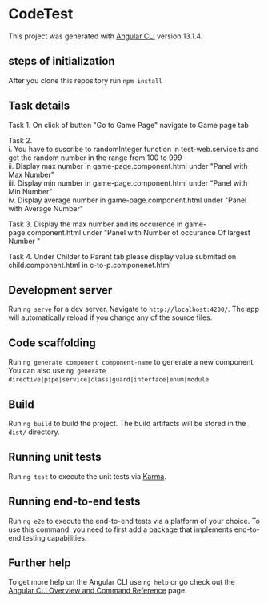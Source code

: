# CodeTest

This project was generated with [Angular CLI](https://github.com/angular/angular-cli) version 13.1.4.

## steps of initialization

After you clone this repository run `npm install`

## Task details
Task 1. On click of button "Go to Game Page" navigate to Game page tab

Task 2.<br>
i.    You have to suscribe to randomInteger function in test-web.service.ts and get the random number in the range from 100 to 999 <br>
ii.   Display max number in game-page.component.html under "Panel with Max Number"<br>
iii.  Display min number in game-page.component.html under "Panel with Min Number"<br>
iv.   Display average number in game-page.component.html under "Panel with Average Number"<br>

Task 3.
Display the max number and its occurence in game-page.component.html under "Panel with Number of occurance Of largest Number "

Task 4.
Under Childer to Parent tab please display value submited on child.component.html in c-to-p.componenet.html 

## Development server

Run `ng serve` for a dev server. Navigate to `http://localhost:4200/`. The app will automatically reload if you change any of the source files.

## Code scaffolding

Run `ng generate component component-name` to generate a new component. You can also use `ng generate directive|pipe|service|class|guard|interface|enum|module`.

## Build

Run `ng build` to build the project. The build artifacts will be stored in the `dist/` directory.

## Running unit tests

Run `ng test` to execute the unit tests via [Karma](https://karma-runner.github.io).

## Running end-to-end tests

Run `ng e2e` to execute the end-to-end tests via a platform of your choice. To use this command, you need to first add a package that implements end-to-end testing capabilities.

## Further help

To get more help on the Angular CLI use `ng help` or go check out the [Angular CLI Overview and Command Reference](https://angular.io/cli) page.
